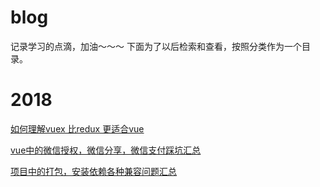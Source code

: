 
# blog
记录学习的点滴，加油～～～
下面为了以后检索和查看，按照分类作为一个目录。

# 2018
[如何理解vuex 比redux 更适合vue](https://github.com/yanzi475/blog/issues/1)

[vue中的微信授权，微信分享，微信支付踩坑汇总](https://github.com/yanzi475/blog/issues/2)

[项目中的打包，安装依赖各种兼容问题汇总](https://github.com/yanzi475/blog/issues/3)





